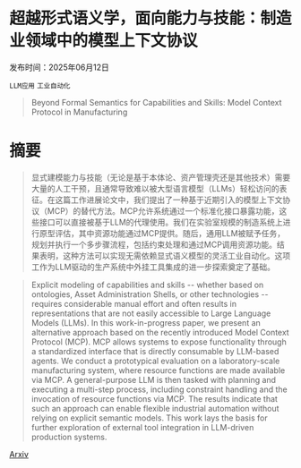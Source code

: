 # 超越形式语义学，面向能力与技能：制造业领域中的模型上下文协议

发布时间：2025年06月12日

`LLM应用` `工业自动化`

> Beyond Formal Semantics for Capabilities and Skills: Model Context Protocol in Manufacturing

# 摘要

> 显式建模能力与技能（无论是基于本体论、资产管理壳还是其他技术）需要大量的人工干预，且通常导致难以被大型语言模型（LLMs）轻松访问的表征。在这篇工作进展论文中，我们提出了一种基于近期引入的模型上下文协议（MCP）的替代方法。MCP允许系统通过一个标准化接口暴露功能，这些接口可以直接被基于LLM的代理使用。我们在实验室规模的制造系统上进行原型评估，其中资源功能通过MCP提供。随后，通用LLM被赋予任务，规划并执行一个多步骤流程，包括约束处理和通过MCP调用资源功能。结果表明，这种方法可以实现无需依赖显式语义模型的灵活工业自动化。这项工作为LLM驱动的生产系统中外挂工具集成的进一步探索奠定了基础。

> Explicit modeling of capabilities and skills -- whether based on ontologies, Asset Administration Shells, or other technologies -- requires considerable manual effort and often results in representations that are not easily accessible to Large Language Models (LLMs). In this work-in-progress paper, we present an alternative approach based on the recently introduced Model Context Protocol (MCP). MCP allows systems to expose functionality through a standardized interface that is directly consumable by LLM-based agents. We conduct a prototypical evaluation on a laboratory-scale manufacturing system, where resource functions are made available via MCP. A general-purpose LLM is then tasked with planning and executing a multi-step process, including constraint handling and the invocation of resource functions via MCP. The results indicate that such an approach can enable flexible industrial automation without relying on explicit semantic models. This work lays the basis for further exploration of external tool integration in LLM-driven production systems.

[Arxiv](https://arxiv.org/abs/2506.11180)
